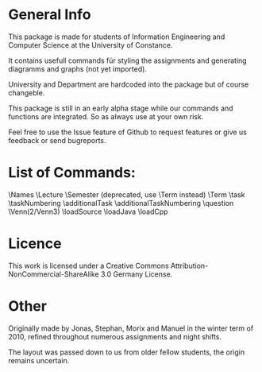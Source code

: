 # General Info

This package is made for students of Information Engineering and Computer 
Science at the University of Constance.

It contains usefull commands für styling the assignments and generating 
diagramms and graphs (not yet imported).

University and Department are hardcoded into the package but of course 
changeble.

This package is still in an early alpha stage while our commands and functions 
are integrated. So as always use at your own risk.

Feel free to use the Issue feature of Github to request features or give us 
feedback or send bugreports.

# List of Commands:

\Names
\Lecture
\Semester (deprecated, use \Term instead) 
\Term
\task
\taskNumbering
\additionalTask
\additionalTaskNumbering
\question
\Venn(2/Venn3)
\loadSource
\loadJava
\loadCpp


# Licence

This work is licensed under a Creative Commons 
Attribution-NonCommercial-ShareAlike 3.0 Germany License.

# Other

Originally made by Jonas, Stephan, Morix and Manuel in the winter term of 
2010, refined throughout numerous assignments and night shifts.

The layout was passed down to us from older fellow students, the origin 
remains uncertain.